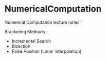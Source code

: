 # NumericalComputation
Numerical Computation lecture notes

Bracketing Methods :
* Incremental Search
* Bisection
* False Position (Linier Interpolation)
